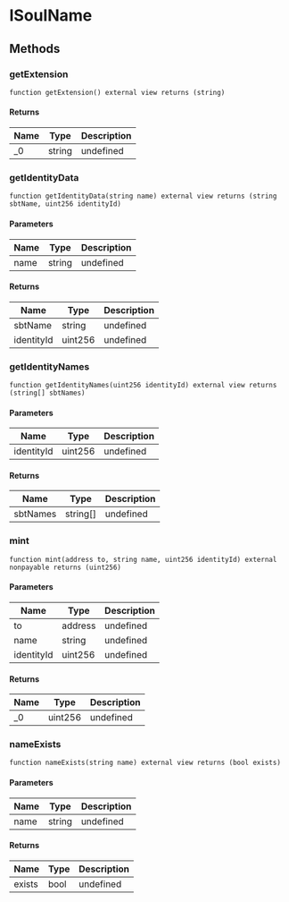# ISoulName









## Methods

### getExtension

```solidity
function getExtension() external view returns (string)
```






#### Returns

| Name | Type | Description |
|---|---|---|
| _0 | string | undefined |

### getIdentityData

```solidity
function getIdentityData(string name) external view returns (string sbtName, uint256 identityId)
```





#### Parameters

| Name | Type | Description |
|---|---|---|
| name | string | undefined |

#### Returns

| Name | Type | Description |
|---|---|---|
| sbtName | string | undefined |
| identityId | uint256 | undefined |

### getIdentityNames

```solidity
function getIdentityNames(uint256 identityId) external view returns (string[] sbtNames)
```





#### Parameters

| Name | Type | Description |
|---|---|---|
| identityId | uint256 | undefined |

#### Returns

| Name | Type | Description |
|---|---|---|
| sbtNames | string[] | undefined |

### mint

```solidity
function mint(address to, string name, uint256 identityId) external nonpayable returns (uint256)
```





#### Parameters

| Name | Type | Description |
|---|---|---|
| to | address | undefined |
| name | string | undefined |
| identityId | uint256 | undefined |

#### Returns

| Name | Type | Description |
|---|---|---|
| _0 | uint256 | undefined |

### nameExists

```solidity
function nameExists(string name) external view returns (bool exists)
```





#### Parameters

| Name | Type | Description |
|---|---|---|
| name | string | undefined |

#### Returns

| Name | Type | Description |
|---|---|---|
| exists | bool | undefined |




